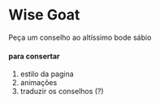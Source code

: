 <h1>Wise Goat</h1>
Peça um conselho ao altíssimo bode sábio

<h4>para consertar</h4>
<ol>
    <li>estilo da pagina</li>
    <li>animações</li>
    <li>traduzir os conselhos (?)</li>
</ol>
